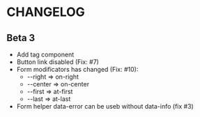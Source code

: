 # CHANGELOG

## Beta 3

  - Add tag component
  - Button link disabled (Fix: #7)
  - Form modificators has changed (Fix: #10): 
    - --right => on-right
    - --center => on-center
    - --first => at-first
    - --last => at-last
  - Form helper data-error can be useb without data-info (fix #3)